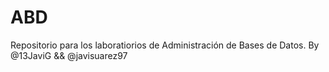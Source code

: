 # ABD
Repositorio para los laboratiorios de Administración de Bases de Datos.
By @13JaviG && @javisuarez97
